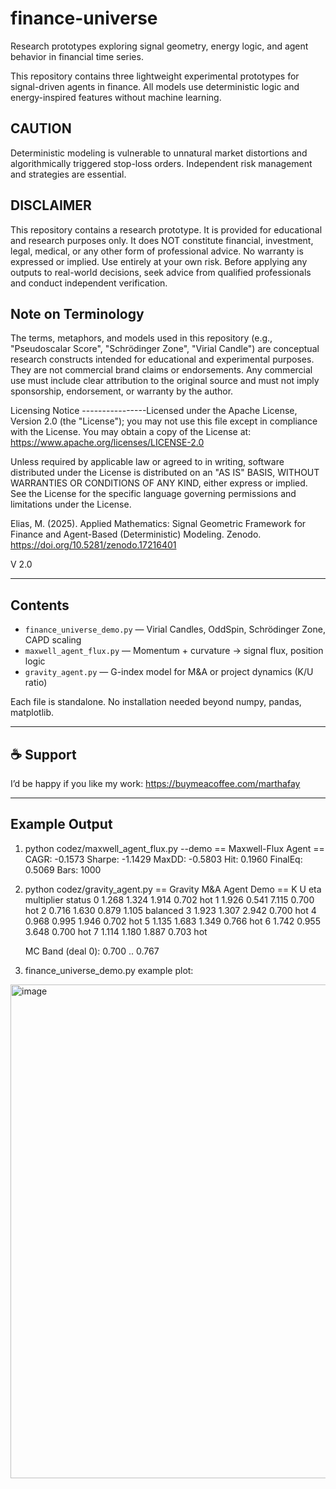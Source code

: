 # finance-universe

Research prototypes exploring signal geometry, energy logic, and agent behavior in financial time series.

This repository contains three lightweight experimental prototypes for signal-driven agents in finance. All models use deterministic logic and energy-inspired features without machine learning.

CAUTION
-------------------
Deterministic modeling is vulnerable to unnatural market distortions and algorithmically triggered stop-loss orders. Independent risk management and strategies are essential.

DISCLAIMER
-------------------
This repository contains a research prototype. It is provided for educational and research purposes only. It does NOT constitute financial, investment, legal, medical, or any other form of professional advice. No warranty is expressed or implied. Use entirely at your own risk. Before applying any outputs to real-world decisions, seek advice from qualified professionals and conduct independent verification.

Note on Terminology
-------------------
The terms, metaphors, and models used in this repository (e.g., "Pseudoscalar Score", "Schrödinger Zone", "Virial Candle") are conceptual research constructs intended for educational and experimental purposes. They are not commercial brand claims or endorsements. Any commercial use must include clear attribution to the original source and must not imply sponsorship, endorsement, or warranty by the author.

Licensing Notice
----------------Licensed under the Apache License, Version 2.0 (the "License"); 
you may not use this file except in compliance with the License. 
You may obtain a copy of the License at:
    https://www.apache.org/licenses/LICENSE-2.0

Unless required by applicable law or agreed to in writing, software distributed under the License is distributed on an "AS IS" BASIS, WITHOUT WARRANTIES OR CONDITIONS OF ANY KIND, either express or implied. See the License for the specific language governing permissions and limitations under the License.


Elias, M. (2025). Applied Mathematics: Signal Geometric Framework for Finance and Agent-Based (Deterministic) Modeling. Zenodo. https://doi.org/10.5281/zenodo.17216401

V 2.0

---

## Contents

- `finance_universe_demo.py` — Virial Candles, OddSpin, Schrödinger Zone, CAPD scaling  
- `maxwell_agent_flux.py` — Momentum + curvature → signal flux, position logic  
- `gravity_agent.py` — G-index model for M&A or project dynamics (K/U ratio)

Each file is standalone. No installation needed beyond numpy, pandas, matplotlib.


---

## ☕ Support

I’d be happy if you like my work: https://buymeacoffee.com/marthafay

---

## Example Output


1. python codez/maxwell_agent_flux.py --demo
== Maxwell-Flux Agent ==
   CAGR: -0.1573
 Sharpe: -1.1429
  MaxDD: -0.5803
    Hit:  0.1960
 FinalEq: 0.5069  Bars: 1000

2. python codez/gravity_agent.py
== Gravity M&A Agent Demo ==
       K      U    eta  multiplier    status
0  1.268  1.324  1.914       0.702       hot
1  1.926  0.541  7.115       0.700       hot
2  0.716  1.630  0.879       1.105  balanced
3  1.923  1.307  2.942       0.700       hot
4  0.968  0.995  1.946       0.702       hot
5  1.135  1.683  1.349       0.766       hot
6  1.742  0.955  3.648       0.700       hot
7  1.114  1.180  1.887       0.703       hot

    MC Band (deal 0): 0.700 .. 0.767

3. finance_universe_demo.py example plot:

<img width="1189" height="790" alt="image" src="https://github.com/user-attachments/assets/f0ec81a4-325e-4b78-b042-f1950fbe6342" />

